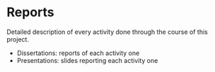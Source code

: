 # Reports

Detailed description of every activity done through the course of this project.

* Dissertations: reports of each activity one
* Presentations: slides reporting each activity one
